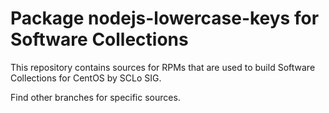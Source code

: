 # Package nodejs-lowercase-keys for Software Collections

This repository contains sources for RPMs that are used
to build Software Collections for CentOS by SCLo SIG.

Find other branches for specific sources.
